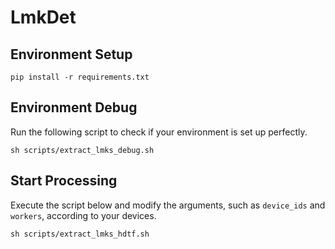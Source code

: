 # LmkDet

## Environment Setup
```
pip install -r requirements.txt
```

## Environment Debug
Run the following script to check if your environment is set up perfectly.
```
sh scripts/extract_lmks_debug.sh
```

## Start Processing
Execute the script below and modify the arguments, such as `device_ids` and `workers`, according to your devices.
```
sh scripts/extract_lmks_hdtf.sh
```
